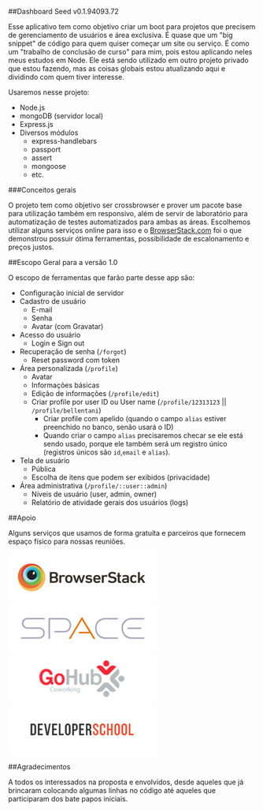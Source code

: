 
##Dashboard Seed v0.1.94093.72

Esse aplicativo tem como objetivo criar um boot para projetos que precisem de gerenciamento de usuários e área exclusiva. É quase que um "big snippet" de código para quem quiser começar um site ou serviço. É como um "trabalho de conclusão de curso" para mim, pois estou aplicando neles meus estudos em Node. Ele está sendo utilizado em outro projeto privado que estou fazendo, mas as coisas globais estou atualizando aqui e dividindo com quem tiver interesse.

Usaremos nesse projeto:
* Node.js
* mongoDB (servidor local)
* Express.js
* Diversos módulos
  * express-handlebars
  * passport
  * assert
  * mongoose
  * etc.

###Conceitos gerais

O projeto tem como objetivo ser crossbrowser e prover um pacote base para utilização também em responsivo, além de servir de laboratório para automatização de testes automatizados para ambas as áreas. Escolhemos utilizar alguns serviços online para isso e o [BrowserStack.com](https://www.browserstack.com) foi o que demonstrou possuir ótima ferramentas, possibilidade de escalonamento e preços justos.

##Escopo Geral para a versão 1.0

O escopo de ferramentas que farão parte desse app são:
* Configuração inicial de servidor
* Cadastro de usuário
  * E-mail
  * Senha
  * Avatar (com Gravatar)
* Acesso do usuário
  * Login e Sign out
* Recuperação de senha (``/forgot``)
  * Reset password com token
* Área personalizada (``/profile``)
  * Avatar
  * Informações básicas
  * Edição de informações (``/profile/edit``)
  * Criar profile por user ID ou User name (``/profile/12313123`` || ``/profile/bellentani``)
    * Criar profile com apelido (quando o campo ``alias`` estiver preenchido no banco, senão usará o ID)
    * Quando criar o campo ``alias`` precisaremos checar se ele está sendo usado, porque ele também será um registro único (registros únicos são ``id``,``email`` e ``alias``).
* Tela de usuário
  * Pública
  * Escolha de itens que podem ser exibidos (privacidade)
* Área administrativa (``/profile/::user::admin``)
  * Níveis de usuário (user, admin, owner)
  * Relatório de atividade gerais dos usuários (logs)

##Apoio

Alguns serviços que usamos de forma gratuíta e parceiros que fornecem espaço físico para nossas reuniões.

[![Browser Stack](img/logo-browserstack.jpg)](https://www.browserstack.com) [![Space Sorocaba](img/logo-space.jpg)](http://spacesorocaba.com.br/) [![GoHub Sorocaba](img/logo-gohub.jpg)](http://gohub.com.br/) [![Developer School](img/logo-developer-school.jpg)](http://developerschool.com.br/)

##Agradecimentos

A todos os interessados na proposta e envolvidos, desde aqueles que já brincaram colocando algumas linhas no código até aqueles que participaram dos bate papos iniciais.
